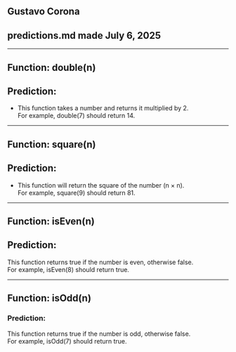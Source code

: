 ## Gustavo Corona
## predictions.md made July 6, 2025

---

## Function: double(n)

## Prediction:
- This function takes a number and returns it multiplied by 2.  
For example, double(7) should return 14.

---

## Function: square(n)

## Prediction:
- This function will return the square of the number (n × n).  
For example, square(9) should return 81.

---

## Function: isEven(n)

## Prediction:
This function returns true if the number is even, otherwise false.  
For example, isEven(8) should return true.

---

## Function: isOdd(n)

### Prediction:
This function returns true if the number is odd, otherwise false.  
For example, isOdd(7) should return true.

